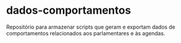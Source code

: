 # dados-comportamentos
Repositório para armazenar scripts que geram e exportam dados de comportamentos relacionados aos parlamentares e às agendas.
